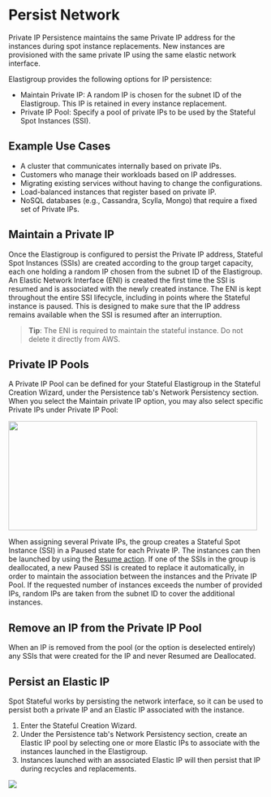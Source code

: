 # Persist Network

Private IP Persistence maintains the same Private IP address for the instances during spot instance replacements. New instances are provisioned with the same private IP using the same elastic network interface.

Elastigroup provides the following options for IP persistence:

- Maintain Private IP: A random IP is chosen for the subnet ID of the Elastigroup. This IP is retained in every instance replacement.
- Private IP Pool: Specify a pool of private IPs to be used by the Stateful Spot Instances (SSI).

## Example Use Cases

- A cluster that communicates internally based on private IPs.
- Customers who manage their workloads based on IP addresses.
- Migrating existing services without having to change the configurations.
- Load-balanced instances that register based on private IP.
- NoSQL databases (e.g., Cassandra, Scylla, Mongo) that require a fixed set of Private IPs.

## Maintain a Private IP

Once the Elastigroup is configured to persist the Private IP address,
Stateful Spot Instances (SSIs) are created according to the group target capacity, each one holding a random IP chosen from the subnet ID of the Elastigroup. An Elastic Network Interface (ENI) is created the first time the SSI is resumed and is associated with the newly created instance. The ENI is kept throughout the entire SSI lifecycle, including in points where the Stateful instance is paused. This is designed to make sure that the IP address remains available when the SSI is resumed after an interruption.

> **Tip**: The ENI is required to maintain the stateful instance. Do not delete it directly from AWS.

## Private IP Pools

A Private IP Pool can be defined for your Stateful Elastigroup in the Stateful Creation Wizard, under the Persistence tab's Network Persistency section. When you select the Maintain private IP option, you may also select specific Private IPs under Private IP Pool:

<img src="/elastigroup/_media/stateful-persistnetwork-01.png" width="490" height="215" />

When assigning several Private IPs, the group creates a Stateful Spot Instance (SSI) in a Paused state for each Private IP. The instances can then be launched by using the [Resume action](elastigroup/features/stateful-instance/stateful-instance-actions). If one of the SSIs in the group is deallocated, a new Paused SSI is created to replace it automatically, in order to maintain the association between the instances and the Private IP Pool. If the requested number of instances exceeds the number of provided IPs, random IPs are taken from the subnet ID to cover the additional instances.

## Remove an IP from the Private IP Pool

When an IP is removed from the pool (or the option is deselected entirely) any SSIs that were created for the IP and never Resumed are Deallocated.

## Persist an Elastic IP

Spot Stateful works by persisting the network interface, so it can be used to persist both a private IP and an Elastic IP associated with the instance.

1. Enter the Stateful Creation Wizard.
2. Under the Persistence tab's Network Persistency section, create an Elastic IP pool by selecting one or more Elastic IPs to associate with the instances launched in the Elastigroup.
3. Instances launched with an associated Elastic IP will then persist that IP during recycles and replacements.

<img src="/elastigroup/_media/stateful-persistnetwork-02.png" />
